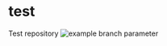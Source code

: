 # test
Test repository
![example branch parameter](https://github.com/github/test/actions/workflows/test.yml/badge.svg?branch=feature/test1)
